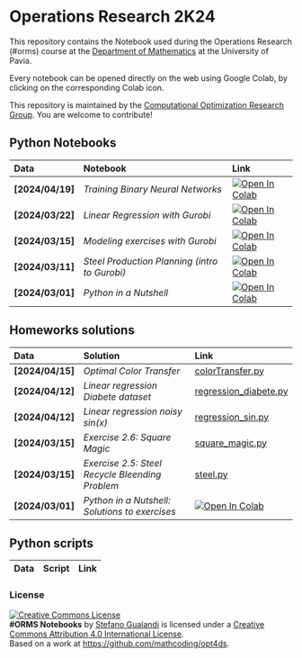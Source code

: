 # Operations Research 2K24

This repository contains the Notebook used during the Operations Research (#orms) course at the [Department of Mathematics](https://matematica.unipv.it/) at the University of Pavia.

Every notebook can be opened directly on the web using Google Colab, by clicking on the corresponding Colab icon.

This repository is maintained by the [Computational Optimization Research Group](https://www.compopt.it/). You are welcome to contribute!

## Python Notebooks

| Data | Notebook | Link |
|:-|:-|:-|
|**[2024/04/19]**|*Training Binary Neural Networks*|[![Open In Colab](https://colab.research.google.com/assets/colab-badge.svg)](https://colab.research.google.com/github/mathcoding/opt4ds/blob/master/notebooks/TrainingBNN.ipynb)|
|**[2024/03/22]**|*Linear Regression with Gurobi*|[![Open In Colab](https://colab.research.google.com/assets/colab-badge.svg)](https://colab.research.google.com/github/mathcoding/opt4ds/blob/master/notebooks/linear_regression.ipynb)|
|**[2024/03/15]**|*Modeling exercises with Gurobi*|[![Open In Colab](https://colab.research.google.com/assets/colab-badge.svg)](https://colab.research.google.com/github/mathcoding/opt4ds/blob/master/notebooks/Python_and_Gurobi.ipynb)|
|**[2024/03/11]**|*Steel Production Planning (intro to Gurobi)*|[![Open In Colab](https://colab.research.google.com/assets/colab-badge.svg)](https://colab.research.google.com/github/mathcoding/opt4ds/blob/master/notebooks/Steel_Planning.ipynb)|
|**[2024/03/01]**|*Python in a Nutshell*|[![Open In Colab](https://colab.research.google.com/assets/colab-badge.svg)](https://colab.research.google.com/github/mathcoding/opt4ds/blob/master/notebooks/Python_in_a_Nutshell.ipynb)|

## Homeworks solutions

| Data | Solution | Link |
|:-|:-|:-|
|**[2024/04/15]**|*Optimal Color Transfer*|[colorTransfer.py](https://github.com/mathcoding/opt4ds/blob/master/scripts/colorTransfer.py)|
|**[2024/04/12]**|*Linear regression Diabete dataset*|[regression_diabete.py](https://github.com/mathcoding/opt4ds/blob/master/scripts/regression_diabete.py)|
|**[2024/04/12]**|*Linear regression noisy $sin(x)$*|[regression_sin.py](https://github.com/mathcoding/opt4ds/blob/master/scripts/regression_sin.py)|
|**[2024/03/15]**|*Exercise 2.6: Square Magic*|[square_magic.py](https://github.com/mathcoding/opt4ds/blob/master/scripts/square_magic.py)|
|**[2024/03/15]**|*Exercise 2.5: Steel Recycle Bleending Problem*|[steel.py](https://github.com/mathcoding/opt4ds/blob/master/scripts/steel.py)|
|**[2024/03/01]**|*Python in a Nutshell: Solutions to exercises*|[![Open In Colab](https://colab.research.google.com/assets/colab-badge.svg)](https://colab.research.google.com/github/mathcoding/opt4ds/blob/master/notebooks/Python_in_a_Nutshell_solutions.ipynb)|

## Python scripts
| Data | Script | Link |
|:-|:-| :-|




### License
<a rel="license" href="http://creativecommons.org/licenses/by/4.0/"><img alt="Creative Commons License" style="border-width:0" src="https://i.creativecommons.org/l/by/4.0/88x31.png" /></a><br /><span xmlns:dct="http://purl.org/dc/terms/" property="dct:title"><b>#ORMS Notebooks</b></span> by <a xmlns:cc="http://creativecommons.org/ns#" href="http://matematica.unipv.it/gualandi" property="cc:attributionName" rel="cc:attributionURL">Stefano Gualandi</a> is licensed under a <a rel="license" href="http://creativecommons.org/licenses/by/4.0/">Creative Commons Attribution 4.0 International License</a>.<br />Based on a work at <a xmlns:dct="http://purl.org/dc/terms/" href="https://github.com/mathcoding/opt4ds" rel="dct:source">https://github.com/mathcoding/opt4ds</a>.
